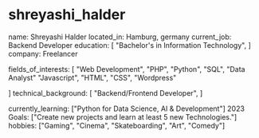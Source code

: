 # shreyashi_halder
name: Shreyashi Halder
located_in: Hamburg, germany
current_job: Backend Developer
education:
  [
    "Bachelor's in Information Technology",
  ]
company: Freelancer

fields_of_interests:
  [
    "Web Development",
    "PHP",
    "Python",
    "SQL",
    "Data Analyst"
    "Javascript",
    "HTML",
    "CSS",
    "Wordpress"
    
  ]
technical_background:
  [
    "Backend/Frontend Developer",
  ]
  
currently_learning: ["Python for Data Science, AI & Development"]
2023 Goals: ["Create new projects and learn at least 5 new Technologies."]
hobbies: ["Gaming", "Cinema", "Skateboarding", "Art", "Comedy"]

